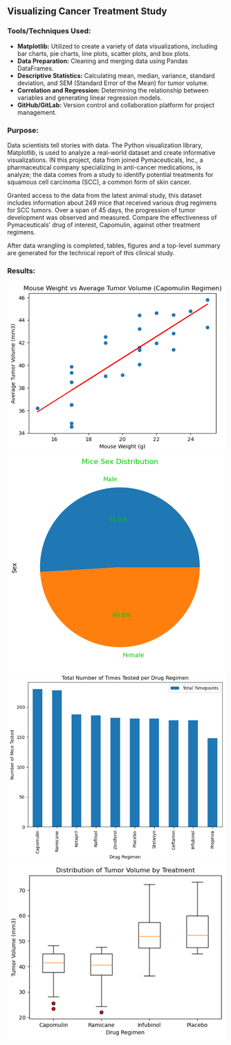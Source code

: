 ## Visualizing Cancer Treatment Study


### __Tools/Techniques Used:__
- __Matplotlib:__ Utilized to create a variety of data visualizations, including bar charts, pie charts, line plots, scatter plots, and box plots.
- __Data Preparation:__ Cleaning and merging data using Pandas DataFrames.
- __Descriptive Statistics:__ Calculating mean, median, variance, standard deviation, and SEM (Standard Error of the Mean) for tumor volume.
- __Correlation and Regression:__ Determining the relationship between variables and generating linear regression models.
- __GitHub/GitLab:__ Version control and collaboration platform for project management.
  
### __Purpose:__
Data scientists tell stories with data. The Python visualization library, Matplotlib, is used to analyze a real-world dataset and create informative visualizations. IN this project, data from joined Pymaceuticals, Inc., a pharmaceutical company specializing in anti-cancer medications, is analyze; the data comes from a study to identify potential treatments for squamous cell carcinoma (SCC), a common form of skin cancer.

Granted access to the data from the latest animal study, this dataset includes information about 249 mice that received various drug regimens for SCC tumors. Over a span of 45 days, the progression of tumor development was observed and measured. Compare the effectiveness of Pymaceuticals’ drug of interest, Capomulin, against other treatment regimens.

After data wrangling is completed, tables, figures and a top-level summary are generated for the technical report of this clinical study.

### __Results:__
![Linear Regression](https://github.com/robert-z-lehr/Visualizing-Cancer-Treatment-Study-Results-with-Matplotlib/blob/main/images/linear-regression-tumor-weight.png)
![Mice Sex Distribution](https://github.com/robert-z-lehr/Visualizing-Cancer-Treatment-Study-Results-with-Matplotlib/blob/main/images/mice-sex-distribution.png)
![Times Tested](https://github.com/robert-z-lehr/Visualizing-Cancer-Treatment-Study-Results-with-Matplotlib/blob/main/images/times-tested-per-regimen.png)
![Tumor Volume Distribution Boxplot](https://github.com/robert-z-lehr/Visualizing-Cancer-Treatment-Study-Results-with-Matplotlib/blob/main/images/tumor-volume-distribution.png)
